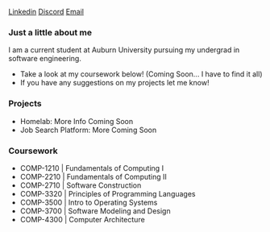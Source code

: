 [Linkedin](https://www.linkedin.com/in/ashton-wise-1ba2ab259) [Discord](https://www.discordapp.com/users/a.wise) [Email](mailto:ashtondeanwise@gmail.com) 

### Just a little about me
I am a current student at Auburn University pursuing my undergrad in software engineering.

- Take a look at my coursework below! (Coming Soon... I have to find it all)
- If you have any suggestions on my projects let me know!


### Projects
- Homelab: More Info Coming Soon
- Job Search Platform: More Coming Soon


### Coursework  
- COMP-1210 | Fundamentals of Computing I
- COMP-2210 | Fundamentals of Computing II
- COMP-2710 | Software Construction
- COMP-3320 | Principles of Programming Languages
- COMP-3500 | Intro to Operating Systems
- COMP-3700 | Software Modeling and Design
- COMP-4300 | Computer Architecture
